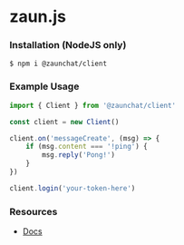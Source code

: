 # zaun.js

### Installation (NodeJS only)
```
$ npm i @zaunchat/client
```

### Example Usage
```ts
import { Client } from '@zaunchat/client'

const client = new Client()

client.on('messageCreate', (msg) => {
    if (msg.content === '!ping') {
        msg.reply('Pong!')
    }
})

client.login('your-token-here')
```


### Resources
- [Docs](https://docs.zaun.chat/zaun.js)
